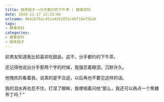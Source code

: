 ```yaml
---
title: 搞笑段子->分手都约的下午茶 | 糗事百科
date: 2019-11-17 12:33:04
urlname: 0642676ac45ca4291055c46f16e75ba8
tags: 
- 糗事百科
categories:
- 糗事百科
- 搞笑段子
---
```

前男友知道我比较喜欢吃甜品，这不，分手都约的下午茶。

还记得他说出分手那两个字的时候，我强忍着眼泪，沉默许久。

他愧疚的看着我，说真的是不合适，以后再也不要见这样的话。

我的泪水再也忍不住，打湿了眼眸，我哽咽着问他“那么，我还可以再点一个焦糖布丁吗？”


